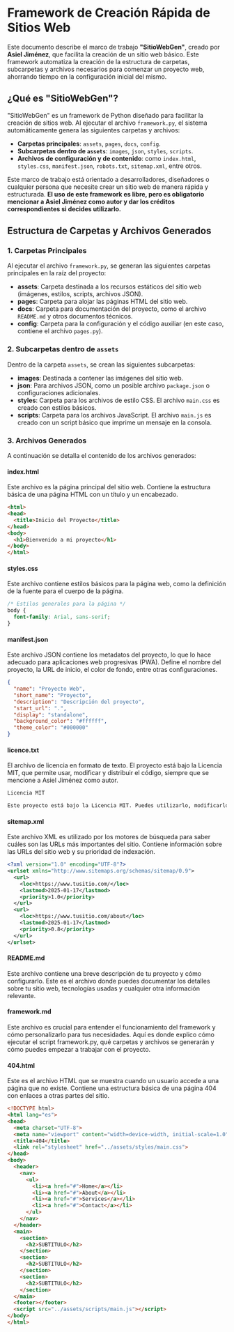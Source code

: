 
# Framework de Creación Rápida de Sitios Web

Este documento describe el marco de trabajo **"SitioWebGen"**, creado por **Asiel Jiménez**, que facilita la creación de un sitio web básico. Este framework automatiza la creación de la estructura de carpetas, subcarpetas y archivos necesarios para comenzar un proyecto web, ahorrando tiempo en la configuración inicial del mismo. 

## ¿Qué es "SitioWebGen"?

"SitioWebGen" es un framework de Python diseñado para facilitar la creación de sitios web. Al ejecutar el archivo `framework.py`, el sistema automáticamente genera las siguientes carpetas y archivos:

- **Carpetas principales**: `assets`, `pages`, `docs`, `config`.
- **Subcarpetas dentro de `assets`**: `images`, `json`, `styles`, `scripts`.
- **Archivos de configuración y de contenido**: como `index.html`, `styles.css`, `manifest.json`, `robots.txt`, `sitemap.xml`, entre otros.

Este marco de trabajo está orientado a desarrolladores, diseñadores o cualquier persona que necesite crear un sitio web de manera rápida y estructurada. **El uso de este framework es libre, pero es obligatorio mencionar a Asiel Jiménez como autor y dar los créditos correspondientes si decides utilizarlo.**

## Estructura de Carpetas y Archivos Generados

### 1. **Carpetas Principales**

Al ejecutar el archivo `framework.py`, se generan las siguientes carpetas principales en la raíz del proyecto:

- **assets**: Carpeta destinada a los recursos estáticos del sitio web (imágenes, estilos, scripts, archivos JSON).
- **pages**: Carpeta para alojar las páginas HTML del sitio web.
- **docs**: Carpeta para documentación del proyecto, como el archivo `README.md` y otros documentos técnicos.
- **config**: Carpeta para la configuración y el código auxiliar (en este caso, contiene el archivo `pages.py`).

### 2. **Subcarpetas dentro de `assets`**

Dentro de la carpeta `assets`, se crean las siguientes subcarpetas:

- **images**: Destinada a contener las imágenes del sitio web.
- **json**: Para archivos JSON, como un posible archivo `package.json` o configuraciones adicionales.
- **styles**: Carpeta para los archivos de estilo CSS. El archivo `main.css` es creado con estilos básicos.
- **scripts**: Carpeta para los archivos JavaScript. El archivo `main.js` es creado con un script básico que imprime un mensaje en la consola.

### 3. **Archivos Generados**

A continuación se detalla el contenido de los archivos generados:

#### **index.html**
Este archivo es la página principal del sitio web. Contiene la estructura básica de una página HTML con un título y un encabezado.

```html
<html>
<head>
  <title>Inicio del Proyecto</title>
</head>
<body>
  <h1>Bienvenido a mi proyecto</h1>
</body>
</html>
```

#### **styles.css**
Este archivo contiene estilos básicos para la página web, como la definición de la fuente para el cuerpo de la página.

```css
/* Estilos generales para la página */
body {
  font-family: Arial, sans-serif;
}
```

#### **manifest.json**
Este archivo JSON contiene los metadatos del proyecto, lo que lo hace adecuado para aplicaciones web progresivas (PWA). Define el nombre del proyecto, la URL de inicio, el color de fondo, entre otras configuraciones.

```json
{
  "name": "Proyecto Web",
  "short_name": "Proyecto",
  "description": "Descripción del proyecto",
  "start_url": ".",
  "display": "standalone",
  "background_color": "#ffffff",
  "theme_color": "#000000"
}
```

#### **licence.txt**
El archivo de licencia en formato de texto. El proyecto está bajo la Licencia MIT, que permite usar, modificar y distribuir el código, siempre que se mencione a Asiel Jiménez como autor.

```txt
Licencia MIT

Este proyecto está bajo la Licencia MIT. Puedes utilizarlo, modificarlo y distribuirlo bajo los términos de dicha licencia.
```

#### **sitemap.xml**
Este archivo XML es utilizado por los motores de búsqueda para saber cuáles son las URLs más importantes del sitio. Contiene información sobre las URLs del sitio web y su prioridad de indexación.

```xml
<?xml version="1.0" encoding="UTF-8"?>
<urlset xmlns="http://www.sitemaps.org/schemas/sitemap/0.9">
  <url>
    <loc>https://www.tusitio.com/</loc>
    <lastmod>2025-01-17</lastmod>
    <priority>1.0</priority>
  </url>
  <url>
    <loc>https://www.tusitio.com/about</loc>
    <lastmod>2025-01-17</lastmod>
    <priority>0.8</priority>
  </url>
</urlset>
```

#### **README.md**
Este archivo contiene una breve descripción de tu proyecto y cómo configurarlo. Este es el archivo donde puedes documentar los detalles sobre tu sitio web, tecnologías usadas y cualquier otra información relevante.

#### **framework.md**
Este archivo es crucial para entender el funcionamiento del framework y cómo personalizarlo para tus necesidades. Aquí es donde explico cómo ejecutar el script framework.py, qué carpetas y archivos se generarán y cómo puedes empezar a trabajar con el proyecto.

#### **404.html**
Este es el archivo HTML que se muestra cuando un usuario accede a una página que no existe. Contiene una estructura básica de una página 404 con enlaces a otras partes del sitio.

```html
<!DOCTYPE html>
<html lang="es">
<head>
  <meta charset="UTF-8">
  <meta name="viewport" content="width=device-width, initial-scale=1.0">
  <title>404</title>
  <link rel="stylesheet" href="../assets/styles/main.css">
</head>
<body>
  <header>
    <nav>
      <ul>
        <li><a href="#">Home</a></li>
        <li><a href="#">About</a></li>
        <li><a href="#">Services</a></li>
        <li><a href="#">Contact</a></li>
      </ul>
    </nav>
  </header>
  <main>
    <section>
      <h2>SUBTITULO</h2>
    </section>
    <section>
      <h2>SUBTITULO</h2>
    </section>
    <section>
      <h2>SUBTITULO</h2>
    </section>
  </main>
  <footer></footer>
  <script src="../assets/scripts/main.js"></script>
</body>
</html>
```
